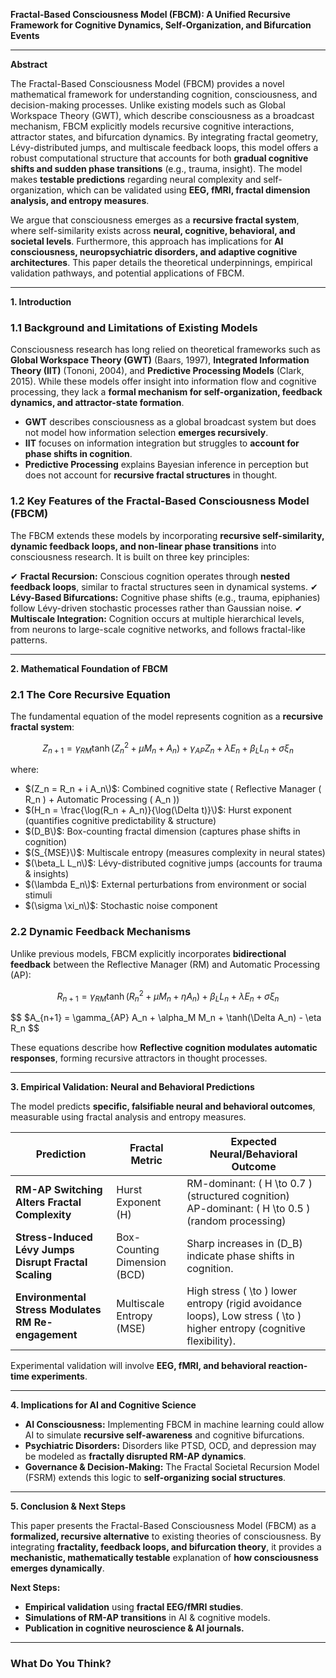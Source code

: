 
**Fractal-Based Consciousness Model (FBCM): A Unified Recursive Framework for Cognitive Dynamics, Self-Organization, and Bifurcation Events**

---

**Abstract**

The Fractal-Based Consciousness Model (FBCM) provides a novel mathematical framework for understanding cognition, consciousness, and decision-making processes. Unlike existing models such as Global Workspace Theory (GWT), which describe consciousness as a broadcast mechanism, FBCM explicitly models recursive cognitive interactions, attractor states, and bifurcation dynamics. By integrating fractal geometry, Lévy-distributed jumps, and multiscale feedback loops, this model offers a robust computational structure that accounts for both **gradual cognitive shifts and sudden phase transitions** (e.g., trauma, insight). The model makes **testable predictions** regarding neural complexity and self-organization, which can be validated using **EEG, fMRI, fractal dimension analysis, and entropy measures**.

We argue that consciousness emerges as a **recursive fractal system**, where self-similarity exists across **neural, cognitive, behavioral, and societal levels**. Furthermore, this approach has implications for **AI consciousness, neuropsychiatric disorders, and adaptive cognitive architectures**. This paper details the theoretical underpinnings, empirical validation pathways, and potential applications of FBCM.

---

**1. Introduction**

### **1.1 Background and Limitations of Existing Models**

Consciousness research has long relied on theoretical frameworks such as **Global Workspace Theory (GWT)** (Baars, 1997), **Integrated Information Theory (IIT)** (Tononi, 2004), and **Predictive Processing Models** (Clark, 2015). While these models offer insight into information flow and cognitive processing, they lack a **formal mechanism for self-organization, feedback dynamics, and attractor-state formation**.

- **GWT** describes consciousness as a global broadcast system but does not model how information selection **emerges recursively**.
- **IIT** focuses on information integration but struggles to **account for phase shifts in cognition**.
- **Predictive Processing** explains Bayesian inference in perception but does not account for **recursive fractal structures** in thought.

### **1.2 Key Features of the Fractal-Based Consciousness Model (FBCM)**

The FBCM extends these models by incorporating **recursive self-similarity, dynamic feedback loops, and non-linear phase transitions** into consciousness research. It is built on three key principles:

✔ **Fractal Recursion:** Conscious cognition operates through **nested feedback loops**, similar to fractal structures seen in dynamical systems.
✔ **Lévy-Based Bifurcations:** Cognitive phase shifts (e.g., trauma, epiphanies) follow Lévy-driven stochastic processes rather than Gaussian noise.
✔ **Multiscale Integration:** Cognition occurs at multiple hierarchical levels, from neurons to large-scale cognitive networks, and follows fractal-like patterns.

---

**2. Mathematical Foundation of FBCM**

### **2.1 The Core Recursive Equation**

The fundamental equation of the model represents cognition as a **recursive fractal system**:

$$ 
Z_{n+1} = \gamma_{RM} \tanh \left( Z_n^2 + \mu M_n + A_n \right) + \gamma_{AP} Z_n + \lambda E_n + \beta_L L_n + \sigma \xi_n
$$ 

where:
- $(Z_n = R_n + i A_n\)$: Combined cognitive state (
Reflective Manager \( R_n \) + Automatic Processing \( A_n \))
- $(H_n = \frac{\log(R_n + A_n)}{\log(\Delta t)}\)$: Hurst exponent (quantifies cognitive predictability & structure)
- $(D_B\)$: Box-counting fractal dimension (captures phase shifts in cognition)
- $(S_{MSE}\)$: Multiscale entropy (measures complexity in neural states)
- $(\beta_L L_n\)$: Lévy-distributed cognitive jumps (accounts for trauma & insights)
- $(\lambda E_n\)$: External perturbations from environment or social stimuli
- $(\sigma \xi_n\)$: Stochastic noise component

### **2.2 Dynamic Feedback Mechanisms**

Unlike previous models, FBCM explicitly incorporates **bidirectional feedback** between the Reflective Manager (RM) and Automatic Processing (AP):

$$ 
R_{n+1} = \gamma_{RM} \tanh \left( R_n^2 + \mu M_n + \eta A_n \right) + \beta_L L_n + \lambda E_n + \sigma \xi_n
$$ 

$$ 
$A_{n+1} = \gamma_{AP} A_n + \alpha_M M_n + \tanh(\Delta A_n) - \eta R_n
$$ 

These equations describe how **Reflective cognition modulates automatic responses**, forming recursive attractors in thought processes.

---

**3. Empirical Validation: Neural and Behavioral Predictions**

The model predicts **specific, falsifiable neural and behavioral outcomes**, measurable using fractal analysis and entropy measures.

| **Prediction** | **Fractal Metric** | **Expected Neural/Behavioral Outcome** |
|---------------|-------------------|--------------------------------|
| **RM-AP Switching Alters Fractal Complexity** | Hurst Exponent \(H\) | RM-dominant: \( H \to 0.7 \) (structured cognition) <br> AP-dominant: \( H \to 0.5 \) (random processing) |
| **Stress-Induced Lévy Jumps Disrupt Fractal Scaling** | Box-Counting Dimension (BCD) | Sharp increases in \(D_B\) indicate phase shifts in cognition. |
| **Environmental Stress Modulates RM Re-engagement** | Multiscale Entropy (MSE) | High stress \( \to \) lower entropy (rigid avoidance loops), Low stress \( \to \) higher entropy (cognitive flexibility). |

Experimental validation will involve **EEG, fMRI, and behavioral reaction-time experiments**.

---

**4. Implications for AI and Cognitive Science**

- **AI Consciousness:** Implementing FBCM in machine learning could allow AI to simulate **recursive self-awareness** and cognitive bifurcations.
- **Psychiatric Disorders:** Disorders like PTSD, OCD, and depression may be modeled as **fractally disrupted RM-AP dynamics**.
- **Governance & Decision-Making:** The Fractal Societal Recursion Model (FSRM) extends this logic to **self-organizing social structures**.

---

**5. Conclusion & Next Steps**

This paper presents the Fractal-Based Consciousness Model (FBCM) as a **formalized, recursive alternative** to existing theories of consciousness. By integrating **fractality, feedback loops, and bifurcation theory**, it provides a **mechanistic, mathematically testable** explanation of **how consciousness emerges dynamically**.

**Next Steps:**
- **Empirical validation** using **fractal EEG/fMRI studies**.
- **Simulations of RM-AP transitions** in AI & cognitive models.
- **Publication in cognitive neuroscience & AI journals.**

---

### **What Do You Think?**



